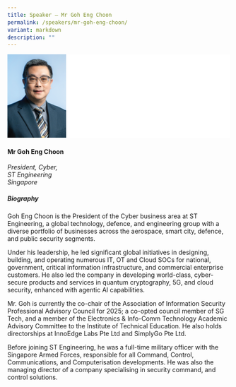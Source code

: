 ```yaml
---
title: Speaker – Mr Goh Eng Choon
permalink: /speakers/mr-goh-eng-choon/
variant: markdown
description: ""
---
```

![](/images/2025%20speakers/Goh_Eng_Choon.png)
#### **Mr Goh Eng Choon**

*President, Cyber, <br> ST Engineering<br>Singapore*

##### **Biography**
Goh Eng Choon is the President of the Cyber business area at ST Engineering, a global technology, defence, and engineering group with a diverse portfolio of businesses across the aerospace, smart city, defence, and public security segments.

Under his leadership, he led significant global initiatives in designing, building, and operating numerous IT, OT and Cloud SOCs for national, government, critical information infrastructure, and commercial enterprise customers. He also led the company in developing world-class, cyber-secure products and services in quantum cryptography, 5G, and cloud security, enhanced with agentic AI capabilities.

Mr. Goh is currently the co-chair of the Association of Information Security Professional Advisory Council for 2025; a co-opted council member of SG Tech, and a member of the Electronics &amp; Info-Comm Technology Academic Advisory Committee to the Institute of Technical Education. He also holds directorships at InnoEdge Labs Pte Ltd and SimplyGo Pte Ltd.

Before joining ST Engineering, he was a full-time military officer with the Singapore Armed Forces, responsible for all Command, Control, Communications, and Computerisation developments. He was also the managing director of a company specialising in security command, and control solutions.